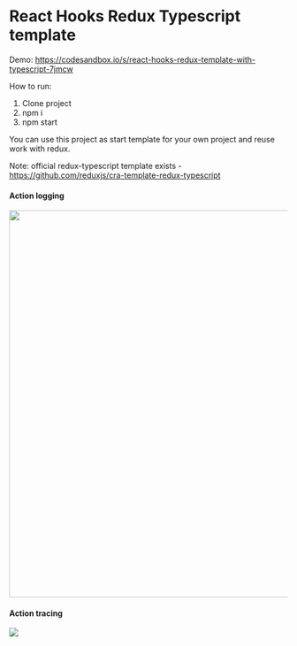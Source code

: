 # React Hooks Redux Typescript template
Demo: https://codesandbox.io/s/react-hooks-redux-template-with-typescript-7jmcw

How to run:
1. Clone project
2. npm i
3. npm start

You can use this project as start template for your own project and reuse work with redux.

Note: official redux-typescript template exists - https://github.com/reduxjs/cra-template-redux-typescript

#### Action logging
<img src='https://i.ibb.co/41vRj9V/screenshot-382.png' width='700'/>

#### Action tracing
<img src='https://i.ibb.co/wp48bn4/screenshot-383.png'/>
